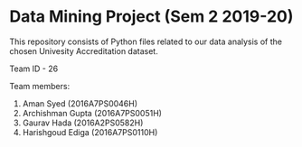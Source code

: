 # Data Mining Project (Sem 2 2019-20)

This repository consists of Python files related to our data analysis of the chosen Univesity Accreditation dataset. 

Team ID - 26

Team members:
1. Aman Syed (2016A7PS0046H)
2. Archishman Gupta (2016A7PS0051H)
3. Gaurav Hada (2016A2PS0582H)
4. Harishgoud Ediga (2016A7PS0110H)
